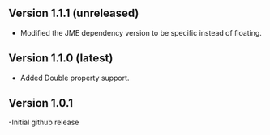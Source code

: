 Version 1.1.1 (unreleased)
--------------
* Modified the JME dependency version to be specific instead of floating.


Version 1.1.0 (latest)
--------------
*  Added Double property support.


Version 1.0.1
----------------
-Initial github release
